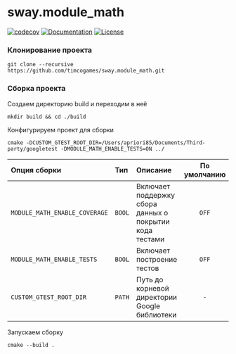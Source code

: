 # sway.module_math

[![codecov][codecov-svg]][codecov-url] [![Documentation][codedocs-svg]][codedocs-url] [![License][license-svg]][license-url]

### Клонирование проекта

```console
git clone --recursive https://github.com/timcogames/sway.module_math.git
```

### Сборка проекта

Создаем директорию build и переходим в неё

```console
mkdir build && cd ./build
```

Конфигурируем проект для сборки

```console
cmake -DCUSTOM_GTEST_ROOT_DIR=/Users/apriori85/Documents/Third-party/googletest -DMODULE_MATH_ENABLE_TESTS=ON ../
```

Опция сборки | Тип | Описание | По умолчанию
:---|:---|:---|:---:
`MODULE_MATH_ENABLE_COVERAGE` | `BOOL` | Включает поддержку сбора данных о покрытии кода тестами | `OFF`
`MODULE_MATH_ENABLE_TESTS` | `BOOL` | Включает построение тестов | `OFF`
`CUSTOM_GTEST_ROOT_DIR` | `PATH` | Путь до корневой директории Google библиотеки | `-`

Запускаем сборку

```console
cmake --build .
```

[codecov-svg]: https://codecov.io/gh/timcogames/sway.module_math/branch/master/graph/badge.svg
[codecov-url]: https://codecov.io/gh/timcogames/sway.module_math
[codedocs-svg]: https://codedocs.xyz/timcogames/sway.module_math.svg
[codedocs-url]: https://codedocs.xyz/timcogames/sway.module_math/
[license-svg]: https://img.shields.io/github/license/mashape/apistatus.svg
[license-url]: LICENSE
